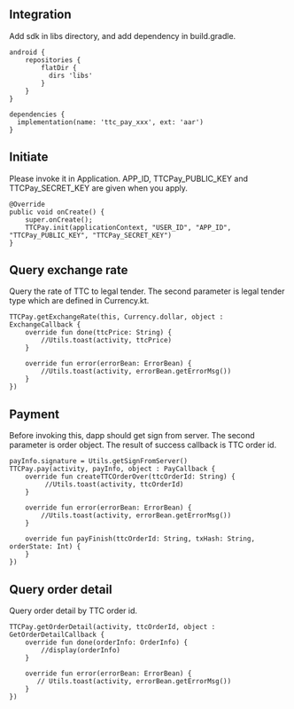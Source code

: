 ## Integration
Add sdk in libs directory, and add dependency in build.gradle.

```
android {
	repositories {
    	flatDir {
      	  dirs 'libs'
    	}
	}
}

dependencies {
  implementation(name: 'ttc_pay_xxx', ext: 'aar')
}

```
## Initiate
Please invoke it in Application. APP\_ID, TTCPay\_PUBLIC\_KEY and TTCPay\_SECRET\_KEY are given when you apply.

```
@Override
public void onCreate() {
    super.onCreate();
    TTCPay.init(applicationContext, "USER_ID", "APP_ID", "TTCPay_PUBLIC_KEY", "TTCPay_SECRET_KEY")
}
```
## Query exchange rate
Query the rate of TTC to legal tender. The second parameter is legal tender type which are defined in Currency.kt.

```
TTCPay.getExchangeRate(this, Currency.dollar, object : ExchangeCallback {
    override fun done(ttcPrice: String) {
        //Utils.toast(activity, ttcPrice)
    }

    override fun error(errorBean: ErrorBean) {
        //Utils.toast(activity, errorBean.getErrorMsg())
    }
})
```
## Payment
Before invoking this, dapp should get sign from server. The second parameter is order object. The result of success callback is TTC order id.

```
payInfo.signature = Utils.getSignFromServer()
TTCPay.pay(activity, payInfo, object : PayCallback {
    override fun createTTCOrderOver(ttcOrderId: String) {
         //Utils.toast(activity, ttcOrderId)
    }

    override fun error(errorBean: ErrorBean) {
        //Utils.toast(activity, errorBean.getErrorMsg())
    }

    override fun payFinish(ttcOrderId: String, txHash: String, orderState: Int) {
    }
})
```
## Query order detail
Query order detail by TTC order id.

```
TTCPay.getOrderDetail(activity, ttcOrderId, object : GetOrderDetailCallback {
    override fun done(orderInfo: OrderInfo) {
        //display(orderInfo)
    }

    override fun error(errorBean: ErrorBean) {
       // Utils.toast(activity, errorBean.getErrorMsg())
    }
})
```

